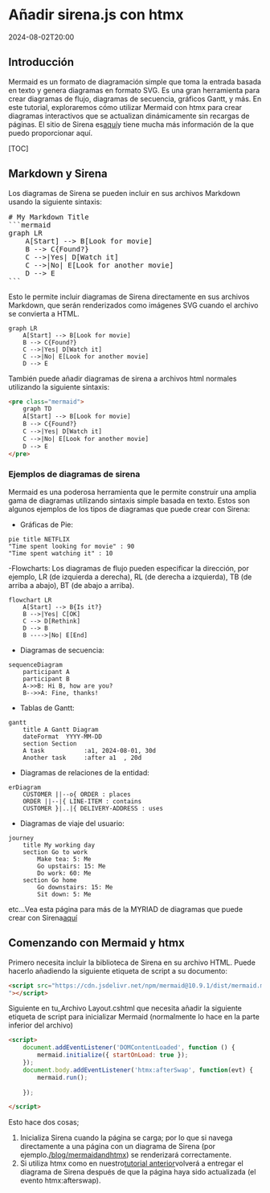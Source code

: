 # Añadir sirena.js con htmx

<!--category-- HTMX, Markdown -->
<datetime class="hidden">2024-08-02T20:00</datetime>

## Introducción

Mermaid es un formato de diagramación simple que toma la entrada basada en texto y genera diagramas en formato SVG. Es una gran herramienta para crear diagramas de flujo, diagramas de secuencia, gráficos Gantt, y más. En este tutorial, exploraremos cómo utilizar Mermaid con htmx para crear diagramas interactivos que se actualizan dinámicamente sin recargas de páginas.
El sitio de Sirena es[aquí](https://mermaid.js.org/)y tiene mucha más información de la que puedo proporcionar aquí.

[TOC]

## Markdown y Sirena

Los diagramas de Sirena se pueden incluir en sus archivos Markdown usando la siguiente sintaxis:

<pre>
# My Markdown Title
```mermaid
graph LR
    A[Start] --> B[Look for movie]
    B --> C{Found?}
    C -->|Yes| D[Watch it]
    C -->|No| E[Look for another movie]
    D --> E
```
</pre>
Esto le permite incluir diagramas de Sirena directamente en sus archivos Markdown, que serán renderizados como imágenes SVG cuando el archivo se convierta a HTML.

```mermaid
graph LR
    A[Start] --> B[Look for movie]
    B --> C{Found?}
    C -->|Yes| D[Watch it]
    C -->|No| E[Look for another movie]
    D --> E
```

También puede añadir diagramas de sirena a archivos html normales utilizando la siguiente sintaxis:

```html
<pre class="mermaid">
    graph TD
    A[Start] --> B[Look for movie]
    B --> C{Found?}
    C -->|Yes| D[Watch it]
    C -->|No| E[Look for another movie]
    D --> E
</pre>
```

### Ejemplos de diagramas de sirena

Mermaid es una poderosa herramienta que le permite construir una amplia gama de diagramas utilizando sintaxis simple basada en texto.
Estos son algunos ejemplos de los tipos de diagramas que puede crear con Sirena:

- Gráficas de Pie:

```mermaid
pie title NETFLIX
"Time spent looking for movie" : 90
"Time spent watching it" : 10
```

-Flowcharts:
Los diagramas de flujo pueden especificar la dirección, por ejemplo, LR (de izquierda a derecha), RL (de derecha a izquierda), TB (de arriba a abajo), BT (de abajo a arriba).

```mermaid
flowchart LR
    A[Start] --> B{Is it?}
    B -->|Yes| C[OK]
    C --> D[Rethink]
    D --> B
    B ---->|No| E[End]
```

- Diagramas de secuencia:

```mermaid
sequenceDiagram 
    participant A
    participant B
    A->>B: Hi B, how are you?
    B-->>A: Fine, thanks!
```

- Tablas de Gantt:

```mermaid
gantt
    title A Gantt Diagram
    dateFormat  YYYY-MM-DD
    section Section
    A task           :a1, 2024-08-01, 30d
    Another task     :after a1  , 20d
```

- Diagramas de relaciones de la entidad:

```mermaid
erDiagram
    CUSTOMER ||--o{ ORDER : places
    ORDER ||--|{ LINE-ITEM : contains
    CUSTOMER }|..|{ DELIVERY-ADDRESS : uses
```

- Diagramas de viaje del usuario:

```mermaid
journey
    title My working day
    section Go to work
        Make tea: 5: Me
        Go upstairs: 15: Me
        Do work: 60: Me
    section Go home
        Go downstairs: 15: Me
        Sit down: 5: Me
```

etc...Vea esta página para más de la MYRIAD de diagramas que puede crear con Sirena[aquí](https://mermaid.js.org/syntax/examples.html)

## Comenzando con Mermaid y htmx

Primero necesita incluir la biblioteca de Sirena en su archivo HTML. Puede hacerlo añadiendo la siguiente etiqueta de script a su documento:

```html
<script src="https://cdn.jsdelivr.net/npm/mermaid@10.9.1/dist/mermaid.min.js
"></script>
```

Siguiente en tu_Archivo Layout.cshtml que necesita añadir la siguiente etiqueta de script para inicializar Mermaid (normalmente lo hace en la parte inferior del archivo)

```html
<script>
    document.addEventListener('DOMContentLoaded', function () {
        mermaid.initialize({ startOnLoad: true });
    });
    document.body.addEventListener('htmx:afterSwap', function(evt) {
        mermaid.run();
        
    });

</script>
```

Esto hace dos cosas;

1. Inicializa Sirena cuando la página se carga; por lo que si navega directamente a una página con un diagrama de Sirena (por ejemplo.[/blog/mermaidandhtmx](/blog/mermaidandhtmx)) se renderizará correctamente.
2. Si utiliza htmx como en nuestro[tutorial anterior](/blog/htmxwithaspnetcore)volverá a entregar el diagrama de Sirena después de que la página haya sido actualizada (el evento htmx:afterswap).